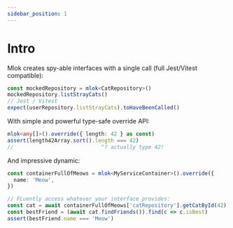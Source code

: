 ```yaml
---
sidebar_position: 1
---
```


# Intro

Mlok creates spy-able interfaces with a single call (full Jest/Vitest compatible):

```ts
const mockedRepository = mlok<CatRepository>()
mockedRepository.listStrayCats()
// Jest / Vitest
expect(userRepository.listStrayCats).toHaveBeenCalled()
```

With simple and powerful type-safe override API:

```ts
mlok<any[]>().override({ length: 42 } as const)
assert(length42Array.sort().length === 42)
//                            ^? actually type 42!
```

And impressive dynamic:

```ts
const containerFullOfMeows = mlok<MyServiceContainer>().override({
  name: 'Meow',
})

// FLuently access whatever your interface provides:
const cat = await containerFullOfMeows['catRepository'].getCatById(42)
const bestFriend = (await cat.findFriends()).find(c => c.isBest)
assert(bestFriend.name === 'Meow')
```
